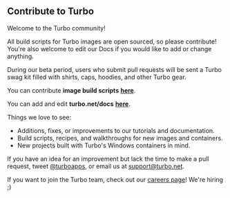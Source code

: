 ## Contribute to Turbo

Welcome to the Turbo community!

All build scripts for Turbo images are open sourced, so please contribute! You're also welcome to edit our Docs if you would like to add or change anything.

During our beta period, users who submit pull requests will be sent a Turbo swag kit filled with shirts, caps, hoodies, and other Turbo gear.

You can contribute **image build scripts** [**here**](https://github.com/turboapps/spoonme).

You can add and edit **turbo.net/docs** [**here**](https://github.com/turboapps/docs).

Things we love to see:

- Additions, fixes, or improvements to our tutorials and documentation.
- Build scripts, recipes, and walkthroughs for new images and containers.
- New projects built with Turbo's Windows containers in mind.

If you have an idea for an improvement but lack the time to make a pull request, tweet [@turboapps](http://twitter.com/turboapps), or email us at [support@turbo.net](mailto:support@turbo.net).

If you want to join the Turbo team, check out our [careers page](/careers)! We're hiring ;)